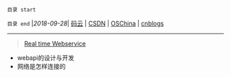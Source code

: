`目录 start`
 

`目录 end` |_2018-09-28_| [码云](https://gitee.com/gin9) | [CSDN](http://blog.csdn.net/kcp606) | [OSChina](https://my.oschina.net/kcp1104) | [cnblogs](http://www.cnblogs.com/kuangcp)
****************************************
> [Real time Webservice](http://ceur-ws.org/Vol-601/EOMAS10_paper13.pdf)


- webapi的设计与开发
- 网络是怎样连接的